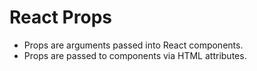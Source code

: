 # React Props

- Props are arguments passed into React components.
- Props are passed to components via HTML attributes.
